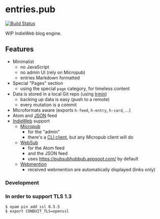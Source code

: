 # entries.pub

[![Build Status](https://d.a4.io/api/badges/tsileo/entries.pub/status.svg)](https://d.a4.io/tsileo/entries.pub)

WIP IndieWeb blog engine.

## Features

 - Minimalist
   - no JavaScript
   - no admin UI (rely on Micropub)
   - entries Markdown formatted
 - Special "Pages" section
   - using the special `page` category, for timeless content
 - Data is stored in a local Git repo (using [Irmin](https://github.com/mirage/irmin))
   - backing up data is easy (push to a remote)
   - every mutation is a commit
 - Microformats aware (exports `h-feed`, `h-entry`, `h-card`, ...)
 - Atom and [JSON](https://jsonfeed.org/) feed
 - [IndieWeb](https://indieweb.org/) support
   - [Micropub](https://www.w3.org/TR/micropub/)
     - for the "admin"
     - there's a [CLI client](https://github.com/tsileo/entries), but any Micropub client will do
   - [WebSub](https://www.w3.org/TR/websub/)
     - for the Atom feed
     - and the JSON feed
     - uses https://pubsubhubbub.appspot.com/ by default
   - [Webmention](https://www.w3.org/TR/webmention/)
     - received webmention are automatically displayed (links only)

### Development

### In order to support TLS 1.3

    $ opam pin add ssl 0.5.5
    $ export CONDUIT_TLS=openssl

